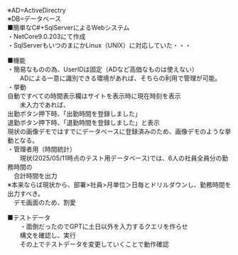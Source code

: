 ※AD=ActiveDirectry  
※DB=データベース  
■簡単なC#+SqlServerによるWebシステム  
・NetCore9.0.203にて作成  
・SqlServerもいつのまにかLinux（UNIX）に対応していた・・・  
  
■機能  
・簡易なものの為、UserIDは固定（ADなど高価なものは使えない）  
　　ADによる一意に識別できる環境があれば、そちらの利用で管理が可能。  
・挙動  
   自動ですべての時間表示欄はサイトを表示時に現在時刻を表示  
　　未入力であれば、  
   出勤ボタン押下時、「出勤時間を登録しました」  
   退勤ボタン押下時、「退勤時間を登録しました」と表示  
   現状の画像デモではすでにデータベースに登録済みのため、画像デモのような挙動となる。  
・管理者用（時間統計）  
　　現状(2025/05/11時点のテスト用データベース)では、6人の社員全員分の勤務時間の  
  　合計時間を出力  
   ※本来ならば現状から、部署>社員>月単位＞日毎とドリルダウンし、勤務時間を出力すべき。  
   　デモ画面のため、割愛  
   

■テストデータ  
　　・面倒だったのでGPTに土日以外を入力するクエリを作らせ  
  　　構文を確認し、実行  
  　　その上でテストデータを変更していくことで動作確認  
  　
